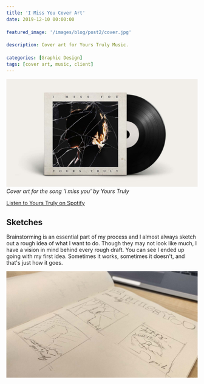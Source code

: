 ```yaml
---
title: 'I Miss You Cover Art'
date: 2019-12-10 00:00:00

featured_image: '/images/blog/post2/cover.jpg'

description: Cover art for Yours Truly Music.

categories: [Graphic Design]
tags: [cover art, music, client]
---
```


![](/images/blog/post2/cover.jpg)
*Cover art for the song 'I miss you' by Yours Truly*

[Listen to Yours Truly on Spotify](https://open.spotify.com/artist/2rFT993ScLaetNI6Kc4efq)

## Sketches
Brainstorming is an essential part of my process and I almost always  sketch out a rough idea of what I want to do. Though they may not look like much, I have a vision in mind behind every rough draft. You can see I ended up going with my first idea. Sometimes it works, sometimes it doesn't, and that's just how it goes.

![](/images/blog/post2/sketches.jpg)
